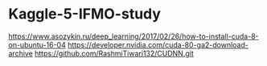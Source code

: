 # Kaggle-5-IFMO-study

https://www.asozykin.ru/deep_learning/2017/02/26/how-to-install-cuda-8-on-ubuntu-16-04
https://developer.nvidia.com/cuda-80-ga2-download-archive
https://github.com/RashmiTiwari132/CUDNN.git
